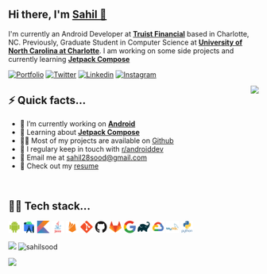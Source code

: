 <h2>Hi there, I'm <a href="https://sahilsood.com/">Sahil 👋</a></h2>
<p>I'm currently an Android Developer at <strong><a href="https://www.truist.com/">Truist Financial</a></strong> based in Charlotte, NC. Previously, Graduate Student in Computer Science at <strong><a href="https://www.charlotte.edu/">University of North Carolina at Charlotte</a></strong>. I am working on some side projects and currently learning <strong><a href="https://developer.android.com/jetpack/compose ">Jetpack Compose</a></strong></p>

[![Portfolio](https://img.shields.io/badge/%20-sahilsood.com-9cf?style=for-the-badge)](https://sahilsood.com/)
[![Twitter](https://img.shields.io/badge/-Twitter-red?style=for-the-badge&logo=twitter)](https://twitter.com/sahil_sood28)
[![Linkedin](https://img.shields.io/badge/-LinkedIn-blue?style=for-the-badge&logo=Linkedin)](https://www.linkedin.com/in/sahilsood28/)
[![Instagram](https://img.shields.io/badge/-Instagram-9cf?style=for-the-badge&logo=instagram)](https://www.instagram.com/sahilsood28/)

<img align="right" src="https://media.giphy.com/media/6UFgdU9hirj1pAOJyN/giphy.gif" />

<h2>⚡️ Quick facts...</h2>
<ul>
<li>📱 I’m currently working on <strong><a href="https://www.android.com/">Android</a></strong></li>
<li>🧐 Learning about <strong><a href="https://developer.android.com/jetpack/compose ">Jetpack Compose</a></strong></li>
<li>👨‍💻 Most of my projects are available on <a href="https://github.com/sahilsood/">Github</a></li>
<li>📝 I regulary keep in touch with <a href="https://www.reddit.com/r/androiddev/">r/androiddev</a></li>
<li>📧 Email me at <a href="mailto:sahil28sood@gmail.com">sahil28sood@gmail.com</a></li>
<li>📙 Check out my <a href="https://sahilsood.com/SahilSoodResume.pdf">resume</a></li>
</ul>
</p>
<br>
<h2>👨‍💻 Tech stack...</h2>
<p align="left">
<img src="https://github.com/devicons/devicon/blob/master/icons/android/android-plain.svg" alt="react" width="25" height="25" />
<img src="https://github.com/devicons/devicon/blob/master/icons/androidstudio/androidstudio-original.svg" alt="react" width="25" height="25" />
<img src="https://github.com/devicons/devicon/blob/master/icons/kotlin/kotlin-original.svg" alt="react" width="25" height="25" />
<img src="https://raw.githubusercontent.com/devicons/devicon/master/icons/java/java-original-wordmark.svg" alt="java" width="25" height="25" />
<img src="https://github.com/devicons/devicon/blob/master/icons/firebase/firebase-plain.svg" alt="react" width="25" height="25" />
<img src="https://github.com/devicons/devicon/blob/master/icons/git/git-original.svg" alt="react" width="25" height="25" />
<img src="https://github.com/devicons/devicon/blob/master/icons/github/github-original.svg" alt="react" width="25" height="25" />
<img src="https://github.com/devicons/devicon/blob/master/icons/gitlab/gitlab-original.svg" alt="react" width="25" height="25" />
<img src="https://github.com/devicons/devicon/blob/master/icons/google/google-original.svg" alt="react" width="25" height="25" />
<img src="https://github.com/devicons/devicon/blob/master/icons/gradle/gradle-plain.svg" alt="react" width="25" height="25" />
<img src="https://github.com/devicons/devicon/blob/master/icons/googlecloud/googlecloud-original.svg" alt="react" width="25" height="25" />
<img src="https://raw.githubusercontent.com/devicons/devicon/master/icons/mysql/mysql-original-wordmark.svg" alt="mysql" width="25" height="25" />
<img src="https://raw.githubusercontent.com/devicons/devicon/master/icons/python/python-original-wordmark.svg" alt="python" width="25" height="25" />
</p>

<img src="https://github-readme-stats.vercel.app/api/top-langs/?username=sahilsood&layout=compact&theme=buefy" />
<img src="https://github-readme-stats.vercel.app/api?username=sahilsood&show_icons=true&count_private=true" alt="sahilsood" />

![](https://komarev.com/ghpvc/?username=sahilsood)

